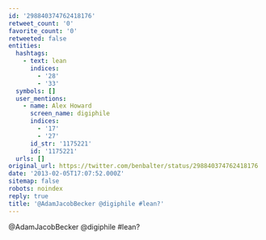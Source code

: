 ```yaml
---
id: '298840374762418176'
retweet_count: '0'
favorite_count: '0'
retweeted: false
entities:
  hashtags:
    - text: lean
      indices:
        - '28'
        - '33'
  symbols: []
  user_mentions:
    - name: Alex Howard
      screen_name: digiphile
      indices:
        - '17'
        - '27'
      id_str: '1175221'
      id: '1175221'
  urls: []
original_url: https://twitter.com/benbalter/status/298840374762418176
date: '2013-02-05T17:07:52.000Z'
sitemap: false
robots: noindex
reply: true
title: '@AdamJacobBecker @digiphile #lean?'
---
```


@AdamJacobBecker @digiphile #lean?